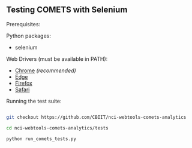 Testing COMETS with Selenium
---

Prerequisites:

Python packages:
 - selenium

Web Drivers (must be available in PATH):
 - [Chrome](https://sites.google.com/a/chromium.org/chromedriver/downloads) _(recommended)_
 - [Edge](https://developer.microsoft.com/en-us/microsoft-edge/tools/webdriver/)
 - [Firefox](https://github.com/mozilla/geckodriver/releases)
 - [Safari](https://webkit.org/blog/6900/webdriver-support-in-safari-10/)
 
Running the test suite:
```bash

git checkout https://github.com/CBIIT/nci-webtools-comets-analytics

cd nci-webtools-comets-analytics/tests

python run_comets_tests.py

```
